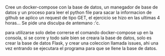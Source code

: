 Cree un docker-compose con la base de datos, un manegador de base de datos y un proceso para leer el python file
para sacar la informacion de github se aplico un request de tipo GET, el ejercicio se hizo en las ultimas 4 horas...
Se pide una disculpa de antemano :'c.

para utilizarse solo debe correrse el comando docker-compose up en la consola, si se corre y todo sale bien
se creara la base de datos, solo es crear la base de datos Flask, y crear una coleccion llamada
issues, ahi una vez entrando se ejecutara el programa para que se llene la base de datos.
